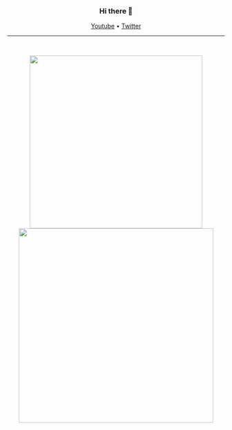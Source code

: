 <h3 align="center">Hi there 👋</h3>

<p align="center">
  <a href="https://www.youtube.com/channel/UCYPxjfbEI192KWqU67I8c0g">Youtube</a> •
  <a href="https://twitter.com/PheezxCoding">Twitter</a>
</p>

---

<br />
<p align="center">
<img src="https://github-readme-stats.vercel.app/api/top-langs/?username=pheezx&layout=compact&theme=radical" width="400" />
<img src="https://github-readme-stats.vercel.app/api?username=pheezx&theme=radical&show_icons=true" width="450"/>
</p>
